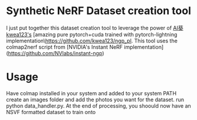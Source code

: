 # Synthetic NeRF Dataset creation tool

I just put together this dataset creation tool to leverage the power of [AI葵
kwea123's](https://github.com/kwea123) [amazing pure pytorch+cuda trained with pytorch-lightning implementation\https://github.com/kwea123/ngp_pl. This tool uses the colmap2nerf script from [NVIDIA's Instant NeRF implementation] (https://github.com/NVlabs/instant-ngp)

# Usage
Have colmap installed in your system and added to your system PATH
create an images folder and add the photos you want for the dataset.
run python data_handler.py.
At the end of processing, you shoould now have an NSVF formatted dataset to train onto 
